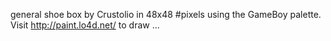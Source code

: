 general shoe box by Crustolio in 48x48 #pixels using the GameBoy palette. Visit http://paint.lo4d.net/ to draw ... 